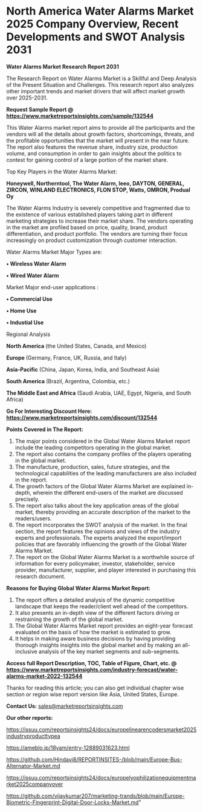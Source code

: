 # North America Water Alarms Market 2025 Company Overview, Recent Developments and SWOT Analysis 2031

<strong>Water Alarms Market Research Report 2031</strong>

The Research Report on Water Alarms Market is a Skillful and Deep Analysis of the Present Situation and Challenges. This research report also analyzes other important trends and market drivers that will affect market growth over 2025-2031.

<strong>Request Sample Report @ <a href=https://www.marketreportsinsights.com/sample/132544>https://www.marketreportsinsights.com/sample/132544</a></strong>

This Water Alarms market report aims to provide all the participants and the vendors will all the details about growth factors, shortcomings, threats, and the profitable opportunities that the market will present in the near future. The report also features the revenue share, industry size, production volume, and consumption in order to gain insights about the politics to contest for gaining control of a large portion of the market share.

Top Key Players in the Water Alarms Market:

<strong>Honeywell, Northerntool, The Water Alarm, leeo, DAYTON, GENERAL, ZIRCON, WINLAND ELECTRONICS, FLON STOP, Watts, OMRON, Produal Oy</strong>

The Water Alarms Industry is severely competitive and fragmented due to the existence of various established players taking part in different marketing strategies to increase their market share. The vendors operating in the market are profiled based on price, quality, brand, product differentiation, and product portfolio. The vendors are turning their focus increasingly on product customization through customer interaction.

Water Alarms Market Major Types are:

<strong>• Wireless Water Alarm

• Wired Water Alarm</strong>

Market Major end-user applications :

<strong>• Commercial Use

• Home Use

• Industial Use</strong>

Regional Analysis

</u><strong><b>North America</b></strong> (the United States, Canada, and Mexico)

<strong><b>Europe </b></strong>(Germany, France, UK, Russia, and Italy)

<strong><b>Asia-Pacific</b></strong> (China, Japan, Korea, India, and Southeast Asia)

<strong><b>South America</b></strong> (Brazil, Argentina, Colombia, etc.)

<strong><b>The Middle East and Africa</b></strong> (Saudi Arabia, UAE, Egypt, Nigeria, and South Africa)

<strong>Go For Interesting Discount Here: <a href=https://www.marketreportsinsights.com/discount/132544>https://www.marketreportsinsights.com/discount/132544</a></strong>

<strong>Points Covered in The Report:</strong>
<ol>
  <li>The major points considered in the Global Water Alarms Market report include the leading competitors operating in the global market.</li>
  <li>The report also contains the company profiles of the players operating in the global market.</li>
  <li>The manufacture, production, sales, future strategies, and the technological capabilities of the leading manufacturers are also included in the report.</li>
  <li>The growth factors of the Global Water Alarms Market are explained in-depth, wherein the different end-users of the market are discussed precisely.</li>
  <li>The report also talks about the key application areas of the global market, thereby providing an accurate description of the market to the readers/users.</li>
  <li>The report incorporates the SWOT analysis of the market. In the final section, the report features the opinions and views of the industry experts and professionals. The experts analyzed the export/import policies that are favorably influencing the growth of the Global Water Alarms Market.</li>
  <li>The report on the Global Water Alarms Market is a worthwhile source of information for every policymaker, investor, stakeholder, service provider, manufacturer, supplier, and player interested in purchasing this research document.</li>
</ol>
<strong>Reasons for Buying Global Water Alarms Market Report:</strong>

<ol>
  <li>The report offers a detailed analysis of the dynamic competitive landscape that keeps the reader/client well ahead of the competitors.</li>
  <li>It also presents an in-depth view of the different factors driving or restraining the growth of the global market.</li>
  <li>The Global Water Alarms Market report provides an eight-year forecast evaluated on the basis of how the market is estimated to grow.</li>
  <li>It helps in making aware business decisions by having providing thorough insights insights into the global market and by making an all-inclusive analysis of the key market segments and sub-segments.</li>
</ol>
<strong>Access full Report Description, TOC, Table of Figure, Chart, etc. @ <a href=https://www.marketreportsinsights.com/industry-forecast/water-alarms-market-2022-132544>https://www.marketreportsinsights.com/industry-forecast/water-alarms-market-2022-132544</a></strong>


Thanks for reading this article; you can also get individual chapter wise section or region wise report version like Asia, United States, Europe.

<strong>Contact Us:</strong>
sales@marketreportsinsights.com

<strong>Our other reports:</strong>

<a href=https://issuu.com/reportsinsights24/docs/europelinearencodersmarket2025industryproducttypea>https://issuu.com/reportsinsights24/docs/europelinearencodersmarket2025industryproducttypea</a>

<a href=https://ameblo.jp/18yam/entry-12889031623.html>https://ameblo.jp/18yam/entry-12889031623.html</a>

<a href=https://github.com/Hindavi8/REPORTINSITES-/blob/main/Europe-Bus-Alternator-Market.md>https://github.com/Hindavi8/REPORTINSITES-/blob/main/Europe-Bus-Alternator-Market.md</a>

<a href=https://issuu.com/reportsinsights24/docs/europelyophilizationequipmentmarket2025companyover>https://issuu.com/reportsinsights24/docs/europelyophilizationequipmentmarket2025companyover</a>

<a href=https://github.com/vijaykumar207/marketing-trands/blob/main/Europe-Biometric-Fingerprint-Digital-Door-Locks-Market.md>https://github.com/vijaykumar207/marketing-trands/blob/main/Europe-Biometric-Fingerprint-Digital-Door-Locks-Market.md</a>"

